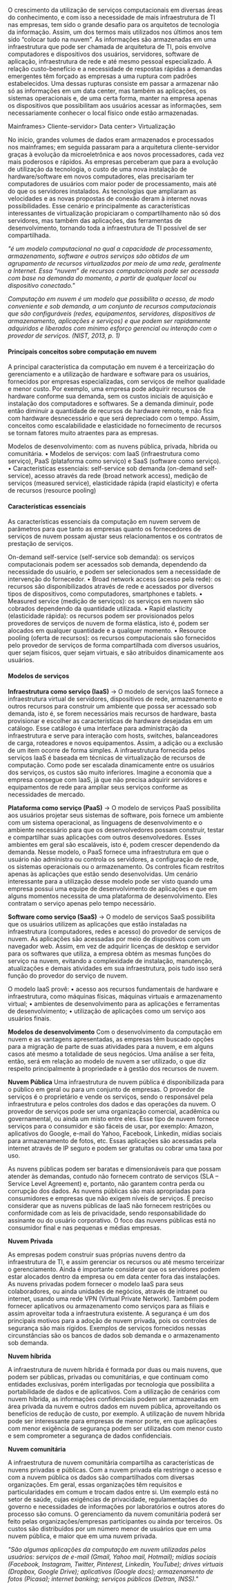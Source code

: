 O crescimento da utilização de serviços computacionais em diversas áreas do conhecimento, e com isso a necessidade de mais infraestrutura de TI nas empresas, tem sido o grande desafio para os arquitetos de tecnologia da informação. Assim, um dos termos mais utilizados nos últimos anos tem sido “colocar tudo na nuvem”. As informações são armazenadas em uma infraestrutura que pode ser chamada de arquitetura de TI, pois envolve computadores e dispositivos dos usuários, servidores, software de aplicação, infraestrutura de rede e até mesmo pessoal especializado. A relação custo-benefício e a necessidade de respostas rápidas a demandas emergentes têm forçado as empresas a uma ruptura com padrões estabelecidos. Uma dessas rupturas consiste em passar a armazenar não só as informações em um data center, mas também as aplicações, os sistemas operacionais e, de uma certa forma, manter na empresa apenas os dispositivos que possibilitam aos usuários acessar as informações, sem necessariamente conhecer o local físico onde estão armazenadas.

Mainframes> Cliente-servidor> Data center> Virtualização

No início, grandes volumes de dados eram armazenados e processados nos mainframes; em seguida passaram para a arquitetura cliente-servidor graças à evolução da microeletrônica e aos novos processadores, cada vez mais poderosos e rápidos. As empresas perceberam que para a evolução de utilização da tecnologia, o custo de uma nova instalação de hardware/software em novos computadores, elas precisariam ter computadores de usuários com maior poder de processamento, mais até do que os servidores instalados. As tecnologias que ampliaram as velocidades e as novas propostas de conexão deram à internet novas possibilidades. Esse cenário e principalmente as características interessantes de virtualização propiciaram o compartilhamento não só dos servidores, mas também das aplicações, das ferramentas de desenvolvimento, tornando toda a infraestrutura de TI possível de ser compartilhada.

*"é um modelo computacional no qual a capacidade de processamento, armazenamento, software e outros serviços são obtidos de um agrupamento de recursos virtualizados por meio de uma rede, geralmente a Internet. Essa “nuvem” de recursos computacionais pode ser acessada com base na demanda do momento, a partir de qualquer local ou dispositivo conectado."*

*Computação em nuvem é um modelo que possibilita o acesso, de modo conveniente e sob demanda, a um conjunto de recursos computacionais que são configuráveis (redes, equipamentos, servidores, dispositivos de armazenamento, aplicações e serviços) e que podem ser rapidamente adquiridos e liberados com mínimo esforço gerencial ou interação com o provedor de serviços. (NIST, 2013, p. 1)*


#### Principais conceitos sobre computação em nuvem
A principal característica da computação em nuvem é a terceirização do gerenciamento e a utilização de hardware e software para os usuários, fornecidos por empresas especializadas, com serviços de melhor qualidade e menor custo. Por exemplo, uma empresa pode adquirir recursos de hardware conforme sua demanda, sem os custos iniciais de aquisição e instalação dos computadores e softwares. Se a demanda diminuir, pode então diminuir a quantidade de recursos de hardware remoto, e não fica com hardware desnecessário e que será depreciado com o tempo. Assim, conceitos como escalabilidade e elasticidade no fornecimento de recursos se tornam fatores muito atraentes para as empresas.

Modelos de desenvolvimento: com as nuvens pública, privada,
híbrida ou comunitária.
• Modelos de serviços: com IaaS (infraestrutura como serviço),
PaaS (plataforma como serviço) e SaaS (software como serviço).
• Características essenciais: self-service sob demanda (on-demand
self-service), acesso através da rede (broad network access), medição de serviços (measured service), elasticidade rápida (rapid
elasticity) e oferta de recursos (resource pooling)


#### Características essenciais

As características essenciais da computação em nuvem servem de parâmetros para que tanto as empresas quanto os fornecedores de serviços de nuvem possam ajustar seus relacionamentos e os contratos de prestação de serviços.

On-demand self-service (self-service sob demanda): os serviços computacionais podem ser acessados sob demanda, dependendo da necessidade do usuário, e podem ser selecionados sem
a necessidade de intervenção do fornecedor.
• Broad network access (acesso pela rede): os recursos são disponibilizados através de rede e acessados por diversos tipos de
dispositivos, como computadores, smartphones e tablets.
• Measured service (medição de serviços): os serviços em nuvem
são cobrados dependendo da quantidade utilizada.
• Rapid elasticity (elasticidade rápida): os recursos podem ser
provisionados pelos provedores de serviços de nuvem de forma
elástica, isto é, podem ser alocados em qualquer quantidade e a
qualquer momento.
• Resource pooling (oferta de recursos): os recursos computacionais são fornecidos pelo provedor de serviços de forma compartilhada com diversos usuários, quer sejam físicos, quer sejam
virtuais, e são atribuídos dinamicamente aos usuários.


#### Modelos de serviços

**Infraestrutura como serviço (IaaS)** -> 
O modelo de serviços IaaS fornece a infraestrutura virtual de servidores, dispositivos de rede, armazenamento e outros recursos para construir um ambiente que possa ser acessado sob demanda, isto é, se forem necessários mais recursos de hardware, basta provisionar e escolher as características de hardware desejadas em um catálogo. Esse catálogo é uma interface para administração da infraestrutura e serve para interação com hosts, switches, balanceadores de carga, roteadores e novos equipamentos. Assim, a adição ou a exclusão de um item ocorre de forma simples. A infraestrutura fornecida pelos serviços IaaS é baseada em técnicas de virtualização de recursos de computação. Como pode ser escalada dinamicamente entre os usuários dos serviços, os custos são muito inferiores. Imagine a economia que a empresa consegue com IaaS, já que não precisa adquirir servidores e equipamentos de rede para ampliar seus serviços conforme as necessidades de mercado.

**Plataforma como serviço (PaaS)** ->
O modelo de serviços PaaS possibilita aos usuários projetar seus sistemas de software, pois fornece um ambiente com um sistema operacional, as linguagens de desenvolvimento e o ambiente necessário para que os desenvolvedores possam construir, testar e compartilhar suas aplicações com outros desenvolvedores. Esses ambientes em geral são escaláveis, isto é, podem crescer dependendo da demanda. Nesse modelo, o PaaS fornece uma infraestrutura em que o usuário não administra ou controla os servidores, a configuração de rede, os sistemas operacionais ou o armazenamento. Os controles ficam restritos apenas às aplicações que estão sendo desenvolvidas. Um cenário interessante para a utilização desse modelo pode ser visto quando uma empresa possui uma equipe de desenvolvimento de aplicações e que em alguns momentos necessita de uma plataforma de desenvolvimento. Eles contratam o serviço apenas pelo tempo necessário.

**Software como serviço (SaaS)** ->
O modelo de serviços SaaS possibilita que os usuários utilizem as aplicações que estão instaladas na infraestrutura (computadores, redes e acesso) do provedor de serviços de nuvem. As aplicações são acessadas por meio de dispositivos com um navegador web. Assim, em vez de adquirir licenças de desktop e servidor para os softwares que utiliza, a empresa obtém as mesmas funções do serviço na nuvem, evitando a complexidade de instalação, manutenção, atualizações e demais atividades em sua infraestrutura, pois tudo isso será função do provedor do serviço de nuvem.

O modelo IaaS provê:
• acesso aos recursos fundamentais de hardware e infraestrutura, como máquinas físicas, máquinas virtuais e armazenamento
virtual;
• ambientes de desenvolvimento para as aplicações e ferramentas
de desenvolvimento;
• utilização de aplicações como um serviço aos usuários finais.

**Modelos de desenvolvimento**
Com o desenvolvimento da computação em nuvem e as vantagens apresentadas, as empresas têm buscado opções para a migração de parte de suas atividades para a nuvem, e em alguns casos até mesmo a totalidade de seus negócios. Uma análise a ser feita, então, será em relação ao modelo de nuvem a ser utilizado, o que diz respeito principalmente à propriedade e à gestão dos recursos de nuvem.

**Nuvem Pública**
Uma infraestrutura de nuvem pública é disponibilizada para o público em geral ou para um conjunto de empresas. O provedor de serviços é o proprietário e vende os serviços, sendo o responsável pela infraestrutura e pelos controles dos dados e das operações da nuvem. O provedor de serviços pode ser uma organização comercial, acadêmica ou governamental, ou ainda um misto entre eles. Esse tipo de nuvem fornece serviços para o consumidor e são fáceis de usar, por exemplo: Amazon, aplicativos do Google, e-mail do Yahoo, Facebook, Linkedin, mídias sociais para armazenamento de fotos, etc. Essas aplicações são acessadas pela internet através de IP seguro e podem ser gratuitas ou cobrar uma taxa por uso.

As nuvens públicas podem ser baratas e dimensionáveis para que possam atender às demandas, contudo não fornecem contrato de serviços (SLA – Service Level Agreement) e, portanto, não garantem contra perda ou corrupção dos dados. As nuvens públicas são mais apropriadas para consumidores e empresas que não exigem níveis de serviços. É preciso considerar que as nuvens públicas de IaaS não fornecem restrições ou conformidade com as leis de privacidade, sendo responsabilidade do assinante ou do usuário corporativo. O foco das nuvens públicas está no consumidor final e nas pequenas e médias empresas.

**Nuvem Privada**

As empresas podem construir suas próprias nuvens dentro da infraestrutura de TI, e assim gerenciar os recursos ou até mesmo terceirizar o gerenciamento. Ainda é importante considerar que os servidores podem estar alocados dentro da empresa ou em data center fora das instalações. As nuvens privadas podem fornecer o modelo IaaS para seus colaboradores, ou ainda unidades de negócios, através de intranet ou internet, usando uma rede VPN (Virtual Private Network). Também podem fornecer aplicativos ou armazenamento como serviços para as filiais e assim aproveitar toda a infraestrutura existente. A segurança é um dos principais motivos para a adoção de nuvem privada, pois os controles de segurança são mais rígidos. Exemplos de serviços fornecidos nessas circunstâncias são os bancos de dados sob demanda e o armazenamento sob demanda.

**Nuvem híbrida**

A infraestrutura de nuvem híbrida é formada por duas ou mais nuvens, que podem ser públicas, privadas ou comunitárias, e que continuam como entidades exclusivas, porém interligadas por tecnologia que possibilita a portabilidade de dados e de aplicativos.
Com a utilização de cenários com nuvem híbrida, as informações confidenciais podem ser armazenadas em área privada da nuvem e outros dados em nuvem pública, aproveitando os benefícios de redução de custo, por exemplo. A utilização de nuvem híbrida pode ser interessante para empresas de menor porte, em que aplicações com menor exigência de segurança podem ser utilizadas com menor custo e sem comprometer a segurança de dados confidenciais.

**Nuvem comunitária**

A infraestrutura de nuvem comunitária compartilha as características de nuvens privadas e públicas. Com a nuvem privada ela restringe o acesso e com a nuvem pública os dados são compartilhados com diversas organizações. Em geral, essas organizações têm requisitos e particularidades em comum e trocam dados entre si. Um exemplo está no setor de saúde, cujas exigências de privacidade, regulamentações do governo e necessidades de informações por laboratórios e outros atores do processo são comuns. O gerenciamento da nuvem comunitária poderá ser feito pelas organizações/empresas participantes ou ainda por terceiros. Os custos são distribuídos por um número menor de usuários que em uma nuvem pública, e maior que em uma nuvem privada.

*"São algumas aplicações da computação em nuvem utilizadas pelos usuários: serviços de e-mail (Gmail, Yahoo mail, Hotmail); mídias sociais (Facebook, Instagram, Twitter, Pinterest, Linkedin, YouTube); drives virtuais (Dropbox, Google Drive); aplicativos (Google docs); armazenamento de fotos (Picasa); internet banking; serviços públicos (Detran, INSS)."*